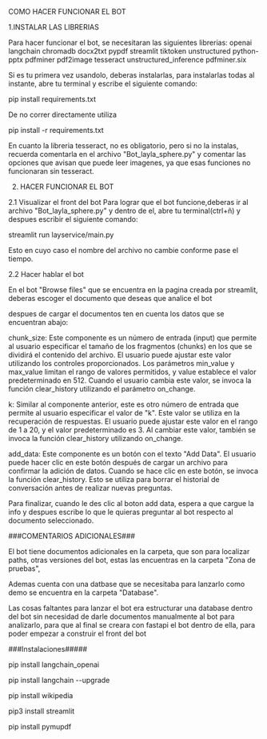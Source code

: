 COMO HACER FUNCIONAR EL BOT 

1.INSTALAR LAS LIBRERIAS

Para hacer funcionar el bot, se necesitaran las siguientes librerias:
openai
langchain 
chromadb
docx2txt
pypdf
streamlit
tiktoken
unstructured
python-pptx
pdfminer
pdf2image
tesseract
unstructured_inference
pdfminer.six

Si es tu primera vez usandolo, deberas instalarlas, para instalarlas todas al instante, abre tu terminal y escribe el siguiente comando:

pip install requirements.txt

De no correr directamente utiliza

pip install -r requirements.txt

En cuanto la libreria tesseract, no es obligatorio, pero si no la instalas, recuerda comentarla en el archivo "Bot_layla_sphere.py"
y comentar las opciones que avisan que puede leer imagenes, ya que esas funciones no funcionaran 
sin tesseract.



2. HACER FUNCIONAR EL BOT

2.1 Visualizar el front del bot
Para lograr que el bot funcione,deberas ir al archivo "Bot_layla_sphere.py" y dentro de el, 
abre tu terminal(ctrl+ñ) y despues escribir el siguiente comando:

streamlit run layservice/main.py

Esto en cuyo caso el nombre del archivo no cambie conforme pase el tiempo.

2.2 Hacer hablar el bot

En el bot "Browse files" que se encuentra en la pagina creada por streamlit, deberas escoger el
documento que deseas que analice el bot 

despues de cargar el documentos ten en cuenta los datos que se encuentran abajo:

chunk_size: Este componente es un número de entrada (input) que permite al usuario especificar 
el tamaño de los fragmentos (chunks) en los que se dividirá el contenido del archivo. El usuario
puede ajustar este valor utilizando los controles proporcionados. Los parámetros min_value y 
max_value limitan el rango de valores permitidos, y value establece el valor predeterminado en 
512. Cuando el usuario cambia este valor, se invoca la función clear_history utilizando el 
parámetro on_change.

k: Similar al componente anterior, este es otro número de entrada que permite al usuario 
especificar el valor de "k". Este valor se utiliza en la recuperación de respuestas. El usuario
puede ajustar este valor en el rango de 1 a 20, y el valor predeterminado es 3. Al cambiar este
valor, también se invoca la función clear_history utilizando on_change.

add_data: Este componente es un botón con el texto "Add Data". El usuario puede hacer clic en 
este botón después de cargar un archivo para confirmar la adición de datos. Cuando se hace clic
en este botón, se invoca la función clear_history. Esto se utiliza para borrar el historial de
conversación antes de realizar nuevas preguntas.


Para finalizar, cuando le des clic al boton add data, espera a que cargue la info y despues
escribe lo que le quieras preguntar al bot respecto al documento seleccionado.

###COMENTARIOS ADICIONALES###

El bot tiene documentos adicionales en la carpeta, que son para localizar paths, otras versiones del bot, estas las encuentras en la carpeta "Zona de pruebas",

Ademas cuenta con una datbase que se necesitaba para lanzarlo como demo se encuentra en la carpeta "Database".


Las cosas faltantes para lanzar el bot era estructurar una database dentro del bot sin necesidad de darle documentos manualmente al bot para analizarlo, para que al final se creara con fastapi el bot dentro de ella, para poder empezar a construir el front del bot

###Instalaciones#####

pip install langchain_openai

pip install langchain --upgrade

pip install wikipedia

pip3 install streamlit

pip install pymupdf
